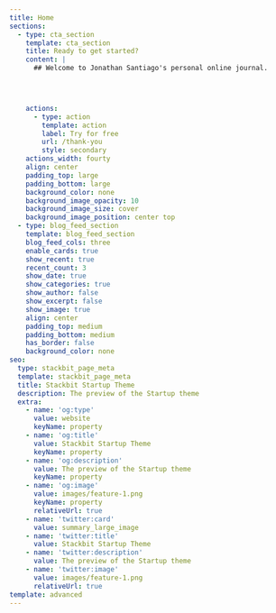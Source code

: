 ```yaml
---
title: Home
sections:
  - type: cta_section
    template: cta_section
    title: Ready to get started?
    content: |
      ## Welcome to Jonathan Santiago's personal online journal.



       
    actions:
      - type: action
        template: action
        label: Try for free
        url: /thank-you
        style: secondary
    actions_width: fourty
    align: center
    padding_top: large
    padding_bottom: large
    background_color: none
    background_image_opacity: 10
    background_image_size: cover
    background_image_position: center top
  - type: blog_feed_section
    template: blog_feed_section
    blog_feed_cols: three
    enable_cards: true
    show_recent: true
    recent_count: 3
    show_date: true
    show_categories: true
    show_author: false
    show_excerpt: false
    show_image: true
    align: center
    padding_top: medium
    padding_bottom: medium
    has_border: false
    background_color: none
seo:
  type: stackbit_page_meta
  template: stackbit_page_meta
  title: Stackbit Startup Theme
  description: The preview of the Startup theme
  extra:
    - name: 'og:type'
      value: website
      keyName: property
    - name: 'og:title'
      value: Stackbit Startup Theme
      keyName: property
    - name: 'og:description'
      value: The preview of the Startup theme
      keyName: property
    - name: 'og:image'
      value: images/feature-1.png
      keyName: property
      relativeUrl: true
    - name: 'twitter:card'
      value: summary_large_image
    - name: 'twitter:title'
      value: Stackbit Startup Theme
    - name: 'twitter:description'
      value: The preview of the Startup theme
    - name: 'twitter:image'
      value: images/feature-1.png
      relativeUrl: true
template: advanced
---
```

